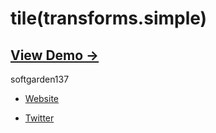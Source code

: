 tile(transforms.simple)
=======================

## [View Demo &rarr;](http://softgarden137.github.io/tile)

softgarden137

- [Website](http://blog.goo.ne.jp/softgarden137)

- [Twitter](http://twitter.com/FutureWidgetLab)
